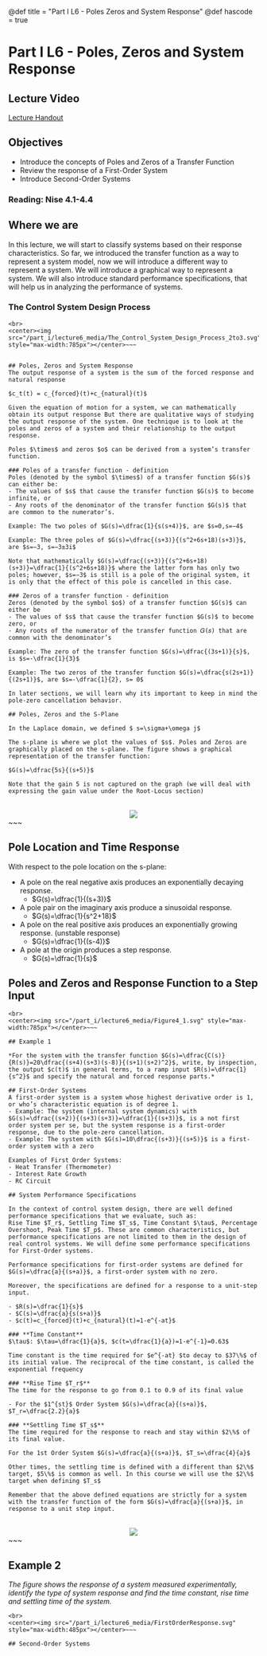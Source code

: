 @def title = "Part I L6 - Poles Zeros and System Response"
@def hascode = true

# Part I L6 - Poles, Zeros and System Response
## Lecture Video


[Lecture Handout](/part_i/ME417_-_Controls_-_Part_I_Lecture_6_Poles_Zeros_and_System_Response.pdf)

## Objectives

- Introduce the concepts of Poles and Zeros of a Transfer Function
- Review the response of a First-Order System
- Introduce Second-Order Systems

### Reading: Nise 4.1-4.4

## Where we are
In this lecture, we will start to classify systems based on their response characteristics. 
So far, we introduced the transfer function as a way to represent a system model, now we will introduce a different way to represent a system. We will introduce a graphical way to represent a system. We will also introduce standard performance specifications, that will help us in analyzing the performance of systems.

### The Control System Design Process
~~~
<br>
<center><img src="/part_i/lecture6_media/The_Control_System_Design_Process_2to3.svg" style="max-width:785px"></center>~~~


## Poles, Zeros and System Response
The output response of a system is the sum of the forced response and natural response

$c_t(t) = c_{forced}(t)+c_{natural}(t)$

Given the equation of motion for a system, we can mathematically obtain its output response But there are qualitative ways of studying the output response of the system. One technique is to look at the poles and zeros of a system and their relationship to the output response. 

Poles $\times$ and zeros $o$ can be derived from a system’s transfer function.

### Poles of a transfer function - definition
Poles (denoted by the symbol $\times$) of a transfer function $G(s)$ can either be:
- The values of $s$ that cause the transfer function $G(s)$ to become infinite, or
- Any roots of the denominator of the transfer function $G(s)$ that are common to the numerator’s.

Example: The two poles of $G(s)=\dfrac{1}{s(s+4)}$, are $s=0,s=−4$

Example: The three poles of $G(s)=\dfrac{(s+3)}{(s^2+6s+18)(s+3)}$, are $s=−3, s=−3±3i$

Note that mathematically $G(s)=\dfrac{(s+3)}{(s^2+6s+18)(s+3)}=\dfrac{1}{(s^2+6s+18)}$ where the latter form has only two poles; however, $s=−3$ is still is a pole of the original system, it is only that the effect of this pole is cancelled in this case. 

### Zeros of a transfer function - definition
Zeros (denoted by the symbol $o$) of a transfer function $G(s)$ can either be
- The values of $s$ that cause the transfer function $G(s)$ to become zero, or
- Any roots of the numerator of the transfer function 𝐺(𝑠) that are common with the denominator’s
  
Example: The zero of the transfer function $G(s)=\dfrac{(3s+1)}{s}$, is $s=-\dfrac{1}{3}$

Example: The two zeros of the transfer function $G(s)=\dfrac{s(2s+1)}{(2s+1)}$, are $s=-\dfrac{1}{2}, s= 0$

In later sections, we will learn why its important to keep in mind the pole-zero cancellation behavior. 

## Poles, Zeros and the S-Plane

In the Laplace domain, we defined $ s=\sigma+\omega j$

The s-plane is where we plot the values of $s$. Poles and Zeros are graphically placed on the s-plane. The figure shows a graphical representation of the transfer function:

$G(s)=\dfrac{5s}{(s+5)}$

Note that the gain 5 is not captured on the graph (we will deal with expressing the gain value under the Root-Locus section)

~~~
<br>
<center><img src="/part_i/lecture6_media/pzexample.svg" style="max-width:485px"></center>~~~

## Pole Location and Time Response
With respect to the pole location on the s-plane:

- A pole on the real negative axis produces an exponentially decaying response. 
    - $G(s)=\dfrac{1}{(s+3)}$
- A pole pair on the imaginary axis produce a sinusoidal response.
    - $G(s)=\dfrac{1}{s^2+18}$
- A pole on the real positive axis produces an exponentially growing response. (unstable response)
    - $G(s)=\dfrac{1}{(s-4)}$
- A pole at the origin produces a step response.
    - $G(s)=\dfrac{1}{s}$

## Poles and Zeros and Response Function to a Step Input
~~~
<br>
<center><img src="/part_i/lecture6_media/Figure4_1.svg" style="max-width:785px"></center>~~~

## Example 1

*For the system with the transfer function $G(s)=\dfrac{C(s)}{R(s)}=20\dfrac{(s+4)(s+3)(s-8)}{(s+1)(s+2)^2}$, write, by inspection, the output $c(t)$ in general terms, to a ramp input $R(s)=\dfrac{1}{s^2}$ and specify the natural and forced response parts.*

## First-Order Systems
A first-order system is a system whose highest derivative order is 1, or who’s characteristic equation is of degree 1.
- Example: The system (internal system dynamics) with $G(s)=\dfrac{(s+2)}{(s+3)(s+3)}=\dfrac{1}{(s+3)}$, is a not first order system per se, but the system response is a first-order response, due to the pole-zero cancellation. 
- Example: The system with $G(s)=10\dfrac{(s+3)}{(s+5)}$ is a first-order system with a zero

Examples of First Order Systems:
- Heat Transfer (Thermometer)
- Interest Rate Growth
- RC Circuit

## System Performance Specifications

In the context of control system design, there are well defined performance specifications that we evaluate, such as:
Rise Time $T_r$, Settling Time $T_s$, Time Constant $\tau$, Percentage Overshoot, Peak Time $T_p$. These are common characteristics, but performance specifications are not limited to them in the design of real control systems. We will define some performance specifications for First-Order systems.

Performance specifications for first-order systems are defined for $G(s)=\dfrac{a}{(s+a)}$, a first-order system with no zero. 

Moreover, the specifications are defined for a response to a unit-step input.

- $R(s)=\dfrac{1}{s}$
- $C(s)=\dfrac{a}{s(s+a)}$
- $c(t)=c_{forced}(t)+c_{natural}(t)=1-e^{-at}$

### **Time Constant**
$\tau$: $\tau=\dfrac{1}{a}$, $c(t=\dfrac{1}{a})=1-e^{-1}=0.63$

Time constant is the time required for $e^{-at} $to decay to $37\%$ of its initial value. The reciprocal of the time constant, is called the exponential frequency

### **Rise Time $T_r$**
The time for the response to go from 0.1 to 0.9 of its final value

- For the $1^{st}$ Order System $G(s)=\dfrac{a}{(s+a)}$, $T_r=\dfrac{2.2}{a}$

### **Settling Time $T_s$**
The time required for the response to reach and stay within $2\%$ of its final value.

For the 1st Order System $G(s)=\dfrac{a}{(s+a)}$, $T_s=\dfrac{4}{a}$

Other times, the settling time is defined with a different than $2\%$ target, $5\%$ is common as well. In this course we will use the $2\%$ target when defining $T_s$

Remember that the above defined equations are strictly for a system with the transfer function of the form $G(s)=\dfrac{a}{(s+a)}$, in response to a unit step input.
~~~
<br>
<center><img src="/part_i/lecture6_media/Figure4_5.svg" style="max-width:385px"></center>~~~

## Example 2
*The figure shows the response of a system measured experimentally, identify the type of system response and find the time constant, rise time and settling time of the system.*

~~~
<br>
<center><img src="/part_i/lecture6_media/FirstOrderResponse.svg" style="max-width:485px"></center>~~~

## Second-Order Systems